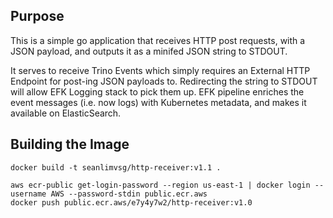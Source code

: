 ## Purpose
This is a simple go application that receives HTTP post requests, with a JSON payload, and outputs it as a minifed JSON string to STDOUT.

It serves to receive Trino Events which simply requires an External HTTP Endpoint for post-ing JSON payloads to.
Redirecting the string to STDOUT will allow EFK Logging stack to pick them up.
EFK pipeline enriches the event messages (i.e. now logs) with Kubernetes metadata, and makes it available on ElasticSearch.

## Building the Image
```
docker build -t seanlimvsg/http-receiver:v1.1 .

aws ecr-public get-login-password --region us-east-1 | docker login --username AWS --password-stdin public.ecr.aws
docker push public.ecr.aws/e7y4y7w2/http-receiver:v1.0
```

